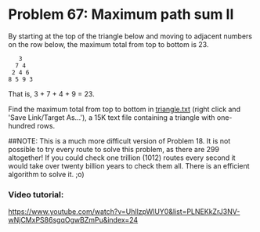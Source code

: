 # Problem 67: Maximum path sum II

By starting at the top of the triangle below and moving to adjacent numbers on the row below, the maximum total from top to bottom is 23.

       3
      7 4
     2 4 6
    8 5 9 3

That is, 3 + 7 + 4 + 9 = 23.

Find the maximum total from top to bottom in [triangle.txt](https://projecteuler.net/project/resources/p067_triangle.txt) (right click and 'Save Link/Target As...'), a 15K text file containing a triangle with one-hundred rows.

##NOTE: 
This is a much more difficult version of Problem 18. It is not possible to try every route to solve this problem, as there are 299 altogether! If you could check one trillion (1012) routes every second it would take over twenty billion years to check them all. There is an efficient algorithm to solve it. ;o)

### Video tutorial: 
https://www.youtube.com/watch?v=UhIlzpWlUY0&list=PLNEKkZrJ3NV-wNjCMxPS86sgqOgwBZmPu&index=24
